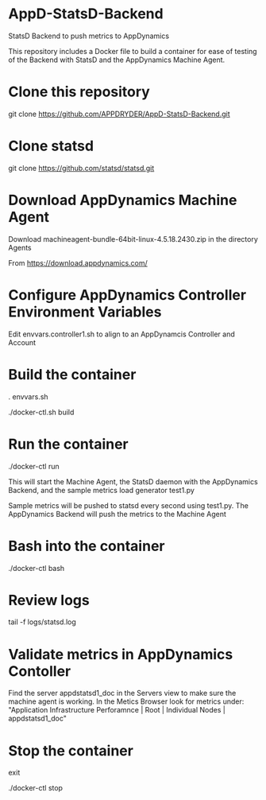 # AppD-StatsD-Backend
StatsD Backend to push metrics to AppDynamics

This repository includes a Docker file to build a container for ease of testing of the Backend with StatsD and the AppDynamics Machine Agent.

# Clone this repository
git clone https://github.com/APPDRYDER/AppD-StatsD-Backend.git

# Clone statsd
git clone https://github.com/statsd/statsd.git

# Download AppDynamics Machine Agent

Download machineagent-bundle-64bit-linux-4.5.18.2430.zip in the directory Agents

From https://download.appdynamics.com/

# Configure AppDynamics Controller Environment Variables
Edit envvars.controller1.sh to align to an AppDynamcis Controller and Account

# Build the container
. envvars.sh

./docker-ctl.sh build

# Run the container
./docker-ctl run

This will start the Machine Agent, the StatsD daemon with the AppDynamics Backend, and the sample metrics load generator test1.py

Sample metrics will be pushed to statsd every second using test1.py. The AppDynamics Backend will push the metrics to the Machine Agent

# Bash into the container
./docker-ctl bash

# Review logs
tail -f logs/statsd.log

# Validate metrics in AppDynamics Contoller
Find the server appdstatsd1_doc in the Servers view to make sure the machine agent is working. In the Metics Browser look for metrics under: "Application Infrastructure Perforamnce | Root | Individual Nodes | appdstatsd1_doc"

# Stop the container
exit

./docker-ctl stop


